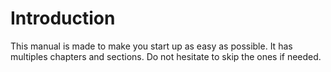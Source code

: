 # Introduction

This manual is made to make you start up as easy as possible.
It has multiples chapters and sections. Do not hesitate to skip the ones if needed.

